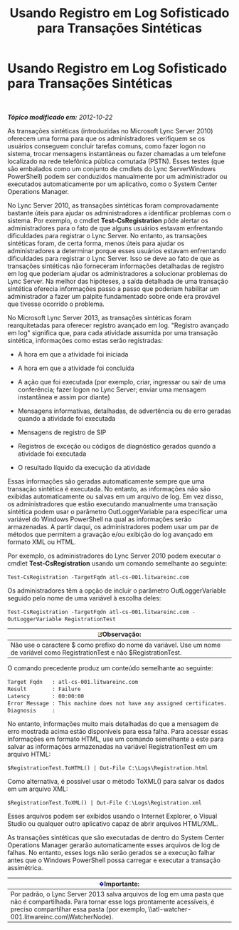 ﻿---
title: Usando Registro em Log Sofisticado para Transações Sintéticas
TOCTitle: Usando Registro em Log Sofisticado para Transações Sintéticas
ms:assetid: 32714a71-9f42-4d5b-a508-e176d8f08bbf
ms:mtpsurl: https://technet.microsoft.com/pt-br/library/JJ204798(v=OCS.15)
ms:contentKeyID: 49306319
ms.date: 05/19/2016
mtps_version: v=OCS.15
ms.translationtype: HT
---

# Usando Registro em Log Sofisticado para Transações Sintéticas

 

_**Tópico modificado em:** 2012-10-22_

As transações sintéticas (introduzidas no Microsoft Lync Server 2010) oferecem uma forma para que os administradores verifiquem se os usuários conseguem concluir tarefas comuns, como fazer logon no sistema, trocar mensagens instantâneas ou fazer chamadas a um telefone localizado na rede telefônica pública comutada (PSTN). Esses testes (que são embalados como um conjunto de cmdlets do Lync ServerWindows PowerShell) podem ser conduzidos manualmente por um administrador ou executados automaticamente por um aplicativo, como o System Center Operations Manager.

No Lync Server 2010, as transações sintéticas foram comprovadamente bastante úteis para ajudar os administradores a identificar problemas com o sistema. Por exemplo, o cmdlet **Test-CsRegistration** pôde alertar os administradores para o fato de que alguns usuários estavam enfrentando dificuldades para registrar o Lync Server. No entanto, as transações sintéticas foram, de certa forma, menos úteis para ajudar os administradores a determinar porque esses usuários estavam enfrentando dificuldades para registrar o Lync Server. Isso se deve ao fato de que as transações sintéticas não forneceram informações detalhadas de registro em log que poderiam ajudar os administradores a solucionar problemas do Lync Server. Na melhor das hipóteses, a saída detalhada de uma transação sintética oferecia informações passo a passo que poderiam habilitar um administrador a fazer um palpite fundamentado sobre onde era provável que tivesse ocorrido o problema.

No Microsoft Lync Server 2013, as transações sintéticas foram rearquitetadas para oferecer registro avançado em log. "Registro avançado em log" significa que, para cada atividade assumida por uma transação sintética, informações como estas serão registradas:

  - A hora em que a atividade foi iniciada

  - A hora em que a atividade foi concluída

  - A ação que foi executada (por exemplo, criar, ingressar ou sair de uma conferência; fazer logon no Lync Server; enviar uma mensagem instantânea e assim por diante)

  - Mensagens informativas, detalhadas, de advertência ou de erro geradas quando a atividade foi executada

  - Mensagens de registro de SIP

  - Registros de exceção ou códigos de diagnóstico gerados quando a atividade foi executada

  - O resultado líquido da execução da atividade

Essas informações são geradas automaticamente sempre que uma transação sintética é executada. No entanto, as informações não são exibidas automaticamente ou salvas em um arquivo de log. Em vez disso, os administradores que estão executando manualmente uma transação sintética podem usar o parâmetro OutLoggerVariable para especificar uma variável do Windows PowerShell na qual as informações serão armazenadas. A partir daqui, os administradores podem usar um par de métodos que permitem a gravação e/ou exibição do log avançado em formato XML ou HTML.

Por exemplo, os administradores do Lync Server 2010 podem executar o cmdlet **Test-CsRegistration** usando um comando semelhante ao seguinte:

    Test-CsRegistration -TargetFqdn atl-cs-001.litwareinc.com

Os administradores têm a opção de incluir o parâmetro OutLoggerVariable seguido pelo nome de uma variável à escolha deles:

    Test-CsRegistration -TargetFqdn atl-cs-001.litwareinc.com -OutLoggerVariable RegistrationTest

<table>
<thead>
<tr class="header">
<th><img src="images/Gg425756.note(OCS.15).gif" title="note" alt="note" />Observação:</th>
</tr>
</thead>
<tbody>
<tr class="odd">
<td>Não use o caractere $ como prefixo do nome da variável. Use um nome de variável como RegistrationTest e não $RegistrationTest.</td>
</tr>
</tbody>
</table>


O comando precedente produz um conteúdo semelhante ao seguinte:

    Target Fqdn   : atl-cs-001.litwareinc.com
    Result        : Failure
    Latency       : 00:00:00
    Error Message : This machine does not have any assigned certificates.
    Diagnosis     :

No entanto, informações muito mais detalhadas do que a mensagem de erro mostrada acima estão disponíveis para essa falha. Para acessar essas informações em formato HTML, use um comando semelhante a este para salvar as informações armazenadas na variável RegistrationTest em um arquivo HTML:

    $RegistrationTest.ToHTML() | Out-File C:\Logs\Registration.html

Como alternativa, é possível usar o método ToXML() para salvar os dados em um arquivo XML:

    $RegistrationTest.ToXML() | Out-File C:\Logs\Registration.xml

Esses arquivos podem ser exibidos usando o Internet Explorer, o Visual Studio ou qualquer outro aplicativo capaz de abrir arquivos HTML/XML.

As transações sintéticas que são executadas de dentro do System Center Operations Manager gerarão automaticamente esses arquivos de log de falhas. No entanto, esses logs não serão gerados se a execução falhar antes que o Windows PowerShell possa carregar e executar a transação assimétrica.

<table>
<thead>
<tr class="header">
<th><img src="images/Gg425939.important(OCS.15).gif" title="important" alt="important" />Importante:</th>
</tr>
</thead>
<tbody>
<tr class="odd">
<td>Por padrão, o Lync Server 2013 salva arquivos de log em uma pasta que não é compartilhada. Para tornar esse logs prontamente acessíveis, é preciso compartilhar essa pasta (por exemplo, \\atl-watcher-001.litwareinc.com\WatcherNode).</td>
</tr>
</tbody>
</table>

